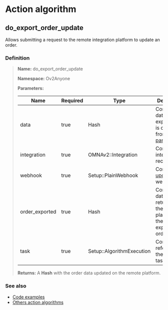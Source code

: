 # Action algorithm

## do_export_order_update

Allows submitting a request to the remote integration platform to update an order.
    
### Definition

> **Name:** do_export_order_update
> 
> **Namespace:** Ov2Anyone
>
> **Parameters:**
> 
> | Name | Required | Type | Description |
> | ---- | -------- | ---- | ----------- |
> | data | true | Hash | Contains the data to be export. This is obtained from this [parser](../parser-algorithms/parse_from_omna_db_2_api_request_order.md). |
> | integration | true | OMNAv2::Integration | Contains integration record |
> | webhook | true | Setup::PlainWebhook | Contains the [update_order](../webhooks/overview?id=update_order) webhook |
> | order_exported | true | Hash | Contains the data returned by the remote platform in the last export of the order |
> | task | true | Setup::AlgorithmExecution | Contains a reference to the running task |
>
> **Returns:** A **Hash** with the order data updated on the remote platform.

### See also
* [Code examples](https://cenit.io/algorithm?f[name][40703][o]=is&f[name][40703][v]=do_export_order_update&f[namespace][40840][o]=starts_with&f[namespace][40840][v]=Ov2)
* [Others action algorithms](overview?id=do_export_order_update)